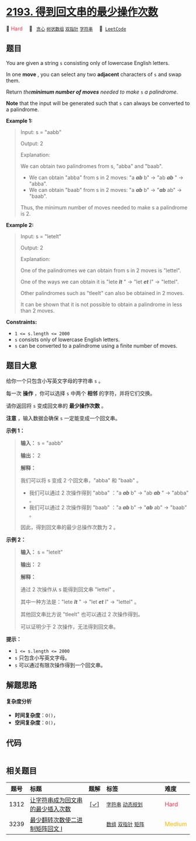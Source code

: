 # [2193. 得到回文串的最少操作次数](https://leetcode.com/problems/minimum-number-of-moves-to-make-palindrome)

🔴 <font color=#ff334b>Hard</font>&emsp; 🔖&ensp; [`贪心`](/outline/tag/greedy.md) [`树状数组`](/outline/tag/binary-indexed-tree.md) [`双指针`](/outline/tag/two-pointers.md) [`字符串`](/outline/tag/string.md)&emsp; 🔗&ensp;[`LeetCode`](https://leetcode.com/problems/minimum-number-of-moves-to-make-palindrome)

## 题目

You are given a string `s` consisting only of lowercase English letters.

In one **move** , you can select any two **adjacent** characters of `s` and
swap them.

Return _the**minimum number of moves** needed to make_ `s` _a palindrome_.

**Note** that the input will be generated such that `s` can always be
converted to a palindrome.



**Example 1:**

> Input: s = "aabb"
> 
> Output: 2
> 
> Explanation:
> 
> We can obtain two palindromes from s, "abba" and "baab". 
> - We can obtain "abba" from s in 2 moves: "a _**ab**_ b" -> "ab _**ab**_ " -> "abba".
> - We can obtain "baab" from s in 2 moves: "a _**ab**_ b" -> "_**ab**_ ab" -> "baab".
> 
> Thus, the minimum number of moves needed to make s a palindrome is 2.

**Example 2:**

> Input: s = "letelt"
> 
> Output: 2
> 
> Explanation:
> 
> One of the palindromes we can obtain from s in 2 moves is "lettel".
> 
> One of the ways we can obtain it is "lete _**lt**_ " -> "let _**et**_ l" -> "lettel".
> 
> Other palindromes such as "tleelt" can also be obtained in 2 moves.
> 
> It can be shown that it is not possible to obtain a palindrome in less than 2 moves.

**Constraints:**

  * `1 <= s.length <= 2000`
  * `s` consists only of lowercase English letters.
  * `s` can be converted to a palindrome using a finite number of moves.


## 题目大意

给你一个只包含小写英文字母的字符串 `s` 。

每一次 **操作**  ，你可以选择 `s` 中两个 **相邻**  的字符，并将它们交换。

请你返回将 `s` 变成回文串的 **最少操作次数**  。

**注意**  ，输入数据会确保 `s` 一定能变成一个回文串。



**示例 1：**

> 
> 
> 
> 
> 
> **输入：** s = "aabb"
> 
> **输出：** 2
> 
> **解释：**
> 
> 我们可以将 s 变成 2 个回文串，"abba" 和 "baab" 。
> - 我们可以通过 2 次操作得到 "abba" ："a _**ab**_ b" -> "ab _**ab**_ " -> "abba" 。
> - 我们可以通过 2 次操作得到 "baab" ："a _**ab**_ b" -> "_**ab**_ ab" -> "baab" 。
> 
> 因此，得到回文串的最少总操作次数为 2 。
> 
> 

**示例 2：**

> 
> 
> 
> 
> 
> **输入：** s = "letelt"
> 
> **输出：** 2
> 
> **解释：**
> 
> 通过 2 次操作从 s 能得到回文串 "lettel" 。
> 
> 其中一种方法是："lete _**lt**_ " -> "let _**et**_ l" -> "lettel" 。
> 
> 其他回文串比方说 "tleelt" 也可以通过 2 次操作得到。
> 
> 可以证明少于 2 次操作，无法得到回文串。
> 
> 



**提示：**

  * `1 <= s.length <= 2000`
  * `s` 只包含小写英文字母。
  * `s` 可以通过有限次操作得到一个回文串。


## 解题思路

#### 复杂度分析

- **时间复杂度**：`O()`，
- **空间复杂度**：`O()`，

## 代码

```javascript

```

## 相关题目

<!-- prettier-ignore -->
| 题号 | 标题 | 题解 | 标签 | 难度 |
| :------: | :------ | :------: | :------ | :------ |
| 1312 | [让字符串成为回文串的最少插入次数](https://leetcode.com/problems/minimum-insertion-steps-to-make-a-string-palindrome) | [[✓]](/problem/1312.md) |  [`字符串`](/outline/tag/string.md) [`动态规划`](/outline/tag/dynamic-programming.md) | <font color=#ff334b>Hard</font> |
| 3239 | [最少翻转次数使二进制矩阵回文 I](https://leetcode.com/problems/minimum-number-of-flips-to-make-binary-grid-palindromic-i) |  |  [`数组`](/outline/tag/array.md) [`双指针`](/outline/tag/two-pointers.md) [`矩阵`](/outline/tag/matrix.md) | <font color=#ffb800>Medium</font> |

<style>
.blue {
    background-color: #096dd9;
    padding: 0.25rem 0.5rem;
    margin: 0;
    font-size: 0.85em;
    border-radius: 3px;
    color: white;
    font-weight: 500;
}
table th:first-of-type { width: 10%; }
table th:nth-of-type(2) { width: 35%; }
table th:nth-of-type(3) { width: 10%; }
table th:nth-of-type(4) { width: 35%; }
table th:nth-of-type(5) { width: 10%; }
</style>
